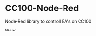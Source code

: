 # CC100-Node-Red
Node-Red library to controll EA's on CC100


<img src="https://raw.githubusercontent.com/Helmut-Saal/CC100-Node-Red/master/Analog.png?token=GHSAT0AAAAAABQV5VCJSRK6QKY7SBRNQB3GYTBEDFQ" alt="Wago" height="10px" width="1000px" align="middle">
